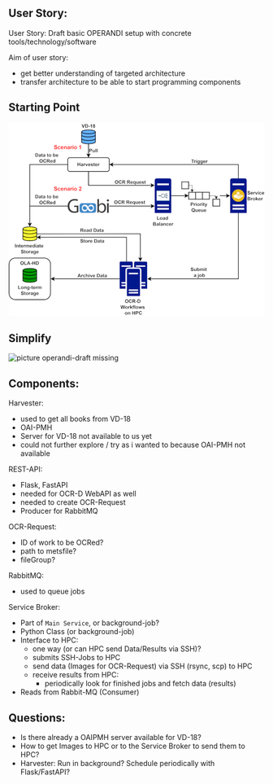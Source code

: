
User Story:
-----------
User Story: Draft basic OPERANDI setup with concrete tools/technology/software

Aim of user story:
- get better understanding of targeted architecture
- transfer architecture to be able to start programming components

Starting Point
--------------
![picture operandi-overview missing](operandi-overview.png)

Simplify
--------
![picture operandi-draft missing](operandi-draft.png)

Components:
-----------

Harvester:
- used to get all books from VD-18
- OAI-PMH
- Server for VD-18 not available to us yet
- could not further explore / try as i wanted to because OAI-PMH not available

REST-API:
- Flask, FastAPI
- needed for OCR-D WebAPI as well
- needed to create OCR-Request
- Producer for RabbitMQ

OCR-Request:
- ID of work to be OCRed?
- path to metsfile?
- fileGroup?

RabbitMQ:
- used to queue jobs

Service Broker:
- Part of `Main Service`, or background-job?
- Python Class (or background-job)
- Interface to HPC:
    - one way (or can HPC send Data/Results via SSH)?
    - submits SSH-Jobs to HPC
    - send data (Images for OCR-Request) via SSH (rsync, scp) to HPC
    - receive results from HPC:
        - periodically look for finished jobs and fetch data (results)
- Reads from Rabbit-MQ (Consumer)


Questions:
----------
- Is there already a OAIPMH server available for VD-18?
- How to get Images to HPC or to the Service Broker to send them to HPC?
- Harvester: Run in background? Schedule periodically with Flask/FastAPI?

